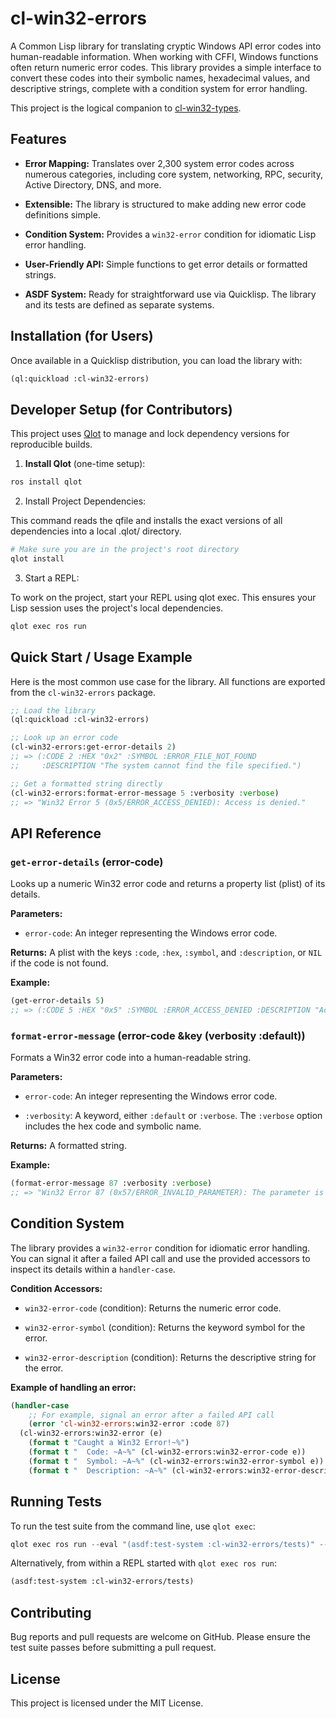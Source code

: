 # cl-win32-errors

A Common Lisp library for translating cryptic Windows API error codes into human-readable information. When working with CFFI, Windows functions often return numeric error codes. This library provides a simple interface to convert these codes into their symbolic names, hexadecimal values, and descriptive strings, complete with a condition system for error handling.

This project is the logical companion to [cl-win32-types](https://github.com/ItsMeForLua/cl-win32-types).

## Features

- **Error Mapping:** Translates over 2,300 system error codes across numerous categories, including core system, networking, RPC, security, Active Directory, DNS, and more.
  
- **Extensible:** The library is structured to make adding new error code definitions simple.
  
- **Condition System:** Provides a `win32-error` condition for idiomatic Lisp error handling.
  
- **User-Friendly API:** Simple functions to get error details or formatted strings.
  
- **ASDF System:** Ready for straightforward use via Quicklisp. The library and its tests are defined as separate systems.
  

## Installation (for Users)

Once available in a Quicklisp distribution, you can load the library with:

``` lisp
(ql:quickload :cl-win32-errors)
```

## Developer Setup (for Contributors)

This project uses [Qlot](https://github.com/fukamachi/qlot "null") to manage and lock dependency versions for reproducible builds.

1. **Install Qlot** (one-time setup):
  
  ``` powershell
  ros install qlot
  ```
  
2. Install Project Dependencies:
  
  This command reads the qfile and installs the exact versions of all dependencies into a local .qlot/ directory.
  
  ``` powershell
  # Make sure you are in the project's root directory
  qlot install
  ```
  
3. Start a REPL:
  
  To work on the project, start your REPL using qlot exec. This ensures your Lisp session uses the project's local dependencies.
  
  ``` powershell
  qlot exec ros run
  ```
  

## Quick Start / Usage Example

Here is the most common use case for the library. All functions are exported from the `cl-win32-errors` package.

``` lisp
;; Load the library
(ql:quickload :cl-win32-errors)

;; Look up an error code
(cl-win32-errors:get-error-details 2)
;; => (:CODE 2 :HEX "0x2" :SYMBOL :ERROR_FILE_NOT_FOUND
;;     :DESCRIPTION "The system cannot find the file specified.")

;; Get a formatted string directly
(cl-win32-errors:format-error-message 5 :verbosity :verbose)
;; => "Win32 Error 5 (0x5/ERROR_ACCESS_DENIED): Access is denied."
```

## API Reference

### `get-error-details` (error-code)

Looks up a numeric Win32 error code and returns a property list (plist) of its details.

**Parameters:**

- `error-code`: An integer representing the Windows error code.

**Returns:** A plist with the keys `:code`, `:hex`, `:symbol`, and `:description`, or `NIL` if the code is not found.

**Example:**

``` lisp
(get-error-details 5)
;; => (:CODE 5 :HEX "0x5" :SYMBOL :ERROR_ACCESS_DENIED :DESCRIPTION "Access is denied.")
```

### `format-error-message` (error-code &key (verbosity :default))

Formats a Win32 error code into a human-readable string.

**Parameters:**

- `error-code`: An integer representing the Windows error code.
  
- `:verbosity`: A keyword, either `:default` or `:verbose`. The `:verbose` option includes the hex code and symbolic name.
  

**Returns:** A formatted string.

**Example:**

``` lisp
(format-error-message 87 :verbosity :verbose)
;; => "Win32 Error 87 (0x57/ERROR_INVALID_PARAMETER): The parameter is incorrect."
```

## Condition System

The library provides a `win32-error` condition for idiomatic error handling. You can signal it after a failed API call and use the provided accessors to inspect its details within a `handler-case`.

**Condition Accessors:**

- `win32-error-code` (condition): Returns the numeric error code.
  
- `win32-error-symbol` (condition): Returns the keyword symbol for the error.
  
- `win32-error-description` (condition): Returns the descriptive string for the error.
  

**Example of handling an error:**

``` lisp
(handler-case
    ;; For example, signal an error after a failed API call
    (error 'cl-win32-errors:win32-error :code 87)
  (cl-win32-errors:win32-error (e)
    (format t "Caught a Win32 Error!~%")
    (format t "  Code: ~A~%" (cl-win32-errors:win32-error-code e))
    (format t "  Symbol: ~A~%" (cl-win32-errors:win32-error-symbol e))
    (format t "  Description: ~A~%" (cl-win32-errors:win32-error-description e))))
```

## Running Tests

To run the test suite from the command line, use `qlot exec`:

``` powershell
qlot exec ros run --eval "(asdf:test-system :cl-win32-errors/tests)" --quit
```

Alternatively, from within a REPL started with `qlot exec ros run`:

``` lisp
(asdf:test-system :cl-win32-errors/tests)
```

## Contributing

Bug reports and pull requests are welcome on GitHub. Please ensure the test suite passes before submitting a pull request.

## License

This project is licensed under the MIT License.